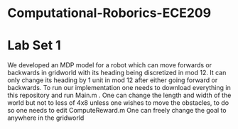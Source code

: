 # Computational-Roborics-ECE209
# Lab Set 1
 We developed an MDP model for a robot which can move forwards or backwards in gridworld with its heading being discretized in mod 12.
 It can only change its heading by 1 unit in mod 12 after either going forward or backwards.
 To run our implementation one needs to download everything in this repository and run Main.m . 
 One can change the length and width of the world but not to less of 4x8 unless one wishes to move the obstacles, to do so one needs to edit ComputeReward.m
 One can freely change the goal to anywhere in the gridworld
